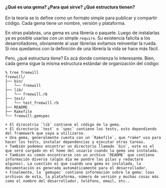 #### ¿Qué es una gema? ¿Para qué sirve? ¿Qué estructura tienen?

  En la teoría se lo define como un formato simple para publicar y compartir código. Cada gema tiene un nombre, versión y plataforma.

  En otras palabras, una gema es una librería o paquete. Luego de instalarlas ya es posible usarlas con un simple `require`. Su existencia falicita a los desarrolladores, obviamente al usar librerías evitamos reinventar la rueda. Si nos quedamos con la definición de una librería la vida se hace más fácil.

  Pero, ¿qué estructura tiene? Es acá donde comienza lo interesante.
  Bien, cada gema sigue la misma estructura estándar de organización del código:

  ```
  % tree freewill
  freewill/
  ├── bin/
  │   └── freewill
  ├── lib/
  │   └── freewill.rb
  ├── test/
  │   └── test_freewill.rb
  ├── README
  ├── Rakefile
  └── freewill.gemspec
  ```

    + El direcotrio `lib` contiene el código de la gema.
    + El directorio `test` o `spec` contiene los tests, esto dependiendo del framework que vaya a utilizarse.
    + Una gema, generalmente cuenta con un `Rakefile`, que *rake* usa para hacer los tests, instalar dependencias y ejecutar otras tareas.
    + También podemos encontrar un directorio llamado `bin`, este es el que será cargado en el home del usuario cuando la gema sea instalada.
    + También es común encontrarse con un archivo `README` que contiene información diversa (algún día me pondré las pilas y redactaré algunos). La cuestión es que cuando una gema es instalada, la documentación es generada automáticamente para el desarrollador.
    + Finalmente, la `gemspec` contiene información sobre la gema: loas archivos de esta, la plataforma, número de versión y muchas cosas más como el nombre del desarrollador, teléfono, email, etc..

